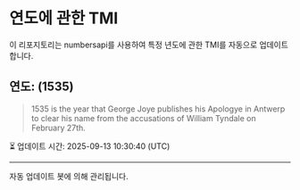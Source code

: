 
# 연도에 관한 TMI

이 리포지토리는 numbersapi를 사용하여 특정 년도에 관한 TMI를 자동으로 업데이트합니다.

## 연도: (1535)
> 1535 is the year that George Joye publishes his Apologye in Antwerp to clear his name from the accusations of William Tyndale on February 27th.

⏳ 업데이트 시간: 2025-09-13 10:30:40 (UTC)

---
자동 업데이트 봇에 의해 관리됩니다.
